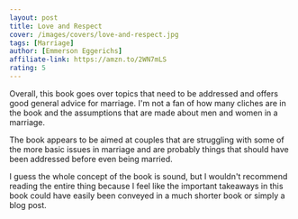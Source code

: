 ```yaml
---
layout: post
title: Love and Respect
cover: /images/covers/love-and-respect.jpg
tags: [Marriage]
author: [Emmerson Eggerichs]
affiliate-link: https://amzn.to/2WN7mLS
rating: 5
---
```


Overall, this book goes over topics that need to be addressed and offers good general advice for marriage. I'm not a fan of how many cliches are in the book and the assumptions that are made about men and women in a marriage.

The book appears to be aimed at couples that are struggling with some of the more basic issues in marriage and are probably things that should have been addressed before even being married.

I guess the whole concept of the book is sound, but I wouldn't recommend reading the entire thing because I feel like the important takeaways in this book could have easily been conveyed in a much shorter book or simply a blog post.